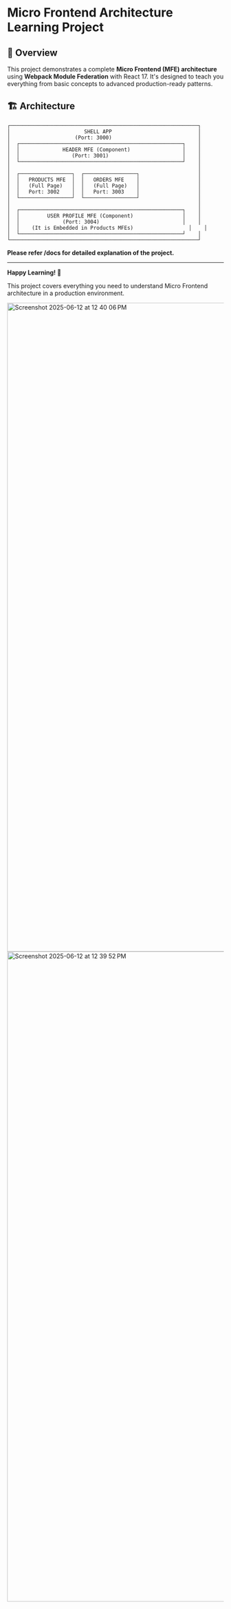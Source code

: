# Micro Frontend Architecture Learning Project

## 🎯 Overview

This project demonstrates a complete **Micro Frontend (MFE) architecture** using **Webpack Module Federation** with React 17. It's designed to teach you everything from basic concepts to advanced production-ready patterns.

## 🏗️ Architecture

```
┌─────────────────────────────────────────────────────────────┐
│                        SHELL APP                            │
│                     (Port: 3000)                            │
│  ┌─────────────────────────────────────────────────────┐    │
│  │              HEADER MFE (Component)                 │    │
│  │                 (Port: 3001)                        │    │
│  └─────────────────────────────────────────────────────┘    │
│                                                             │
│  ┌─────────────────┐  ┌─────────────────┐                   │
│  │   PRODUCTS MFE  │  │   ORDERS MFE    │                   │
│  │   (Full Page)   │  │   (Full Page)   │                   │
│  │   Port: 3002    │  │   Port: 3003    │                   │
│  └─────────────────┘  └─────────────────┘                   │
│                                                             │
│  ┌─────────────────────────────────────────────────────┐    │
│  │         USER PROFILE MFE (Component)                │    │
│  │              (Port: 3004)                           │    │
│  │    (It is Embedded in Products MFEs)                  │    │
│  └─────────────────────────────────────────────────────┘    │
└─────────────────────────────────────────────────────────────┘
```

<strong>Please refer /docs for detailed explanation of the project.</strong>

---

**Happy Learning! 🎉**

This project covers everything you need to understand Micro Frontend architecture in a production environment.

<img width="1509" alt="Screenshot 2025-06-12 at 12 40 06 PM" src="https://github.com/user-attachments/assets/6053b0ba-573c-459f-a8fd-bb4eb2dac61c" />

<img width="1512" alt="Screenshot 2025-06-12 at 12 39 52 PM" src="https://github.com/user-attachments/assets/6a74dc58-0430-49c7-a048-0f79336770e4" />

